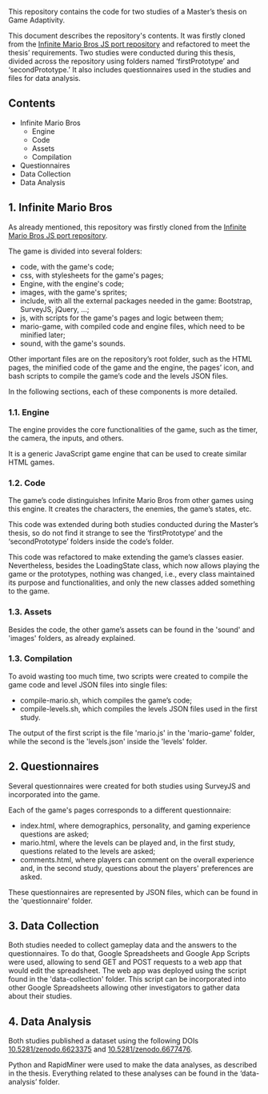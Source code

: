 This repository contains the code for two studies of a Master’s thesis on Game Adaptivity.

This document describes the repository's contents. It was firstly cloned from the [Infinite Mario Bros JS port repository](https://github.com/OpenHTML5Games/games-mirror/tree/gh-pages/dist/mariohtml5) and refactored to meet the thesis’ requirements. 
Two studies were conducted during this thesis, divided across the repository using folders named ‘firstPrototype’ and ‘secondPrototype.’
It also includes questionnaires used in the studies and files for data analysis.


## Contents

- Infinite Mario Bros
  - Engine
  - Code
  - Assets
  - Compilation
- Questionnaires
- Data Collection
- Data Analysis

## 1. Infinite Mario Bros

As already mentioned, this repository was firstly cloned from the [Infinite Mario Bros JS port repository](https://github.com/OpenHTML5Games/games-mirror/tree/gh-pages/dist/mariohtml5). 

The game is divided into several folders:
- code, with the game's code;
- css, with stylesheets for the game's pages;
- Engine, with the engine's code;
- images, with the game's sprites;
- include, with all the external packages needed in the game: Bootstrap, SurveyJS, jQuery, ...;
- js, with scripts for the game's pages and logic between them;
- mario-game, with compiled code and engine files, which need to be minified later;
- sound, with the game's sounds.

Other important files are on the repository’s root folder, such as the HTML pages, the minified code of the game and the engine, the pages’ icon, and bash scripts to compile the game’s code and the levels JSON files.

In the following sections, each of these components is more detailed.

### 1.1. Engine

The engine provides the core functionalities of the game, such as the timer, the camera, the inputs, and others.

It is a generic JavaScript game engine that can be used to create similar HTML games. 

### 1.2. Code

The game’s code distinguishes Infinite Mario Bros from other games using this engine. It creates the characters, the enemies, the game’s states, etc.

This code was extended during both studies conducted during the Master’s thesis, so do not find it strange to see the ‘firstPrototype’ and the ‘secondPrototype’ folders inside the code’s folder.

This code was refactored to make extending the game’s classes easier. Nevertheless, besides the LoadingState class, which now allows playing the game or the prototypes, nothing was changed, i.e., every class maintained its purpose and functionalities, and only the new classes added something to the game.

### 1.3. Assets

Besides the code, the other game’s assets can be found in the 'sound' and 'images' folders, as already explained.

### 1.3. Compilation

To avoid wasting too much time, two scripts were created to compile the game code and level JSON files into single files:
- compile-mario.sh, which compiles the game’s code;
- compile-levels.sh, which compiles the levels JSON files used in the first study.

The output of the first script is the file 'mario.js' in the 'mario-game' folder, while the second is the 'levels.json' inside the 'levels' folder.

## 2. Questionnaires

Several questionnaires were created for both studies using SurveyJS and incorporated into the game.

Each of the game's pages corresponds to a different questionnaire:
- index.html, where demographics, personality, and gaming experience questions are asked;
- mario.html, where the levels can be played and, in the first study, questions related to the levels are asked;
- comments.html, where players can comment on the overall experience and, in the second study, questions about the players' preferences are asked.

These questionnaires are represented by JSON files, which can be found in the 'questionnaire' folder.

## 3. Data Collection

Both studies needed to collect gameplay data and the answers to the questionnaires. To do that, Google Spreadsheets and Google App Scripts were used, allowing to send GET and POST requests to a web app that would edit the spreadsheet. The web app was deployed using the script found in the 'data-collection' folder. This script can be incorporated into other Google Spreadsheets allowing other investigators to gather data about their studies.

## 4. Data Analysis

Both studies published a dataset using the following DOIs [10.5281/zenodo.6623375](https://doi.org/10.5281/zenodo.6623375) and [10.5281/zenodo.6677476](https://doi.org/10.5281/zenodo.6677476).

Python and RapidMiner were used to make the data analyses, as described in the thesis. Everything related to these analyses can be found in the ‘data-analysis’ folder.
